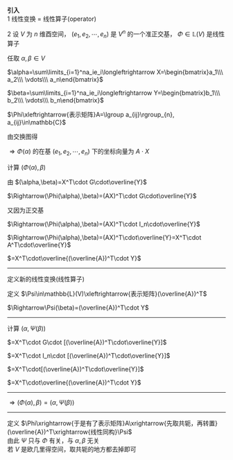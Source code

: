 **引入**  
1 线性变换 $=$ 线性算子(operator)  
  
2 设 $V$ 为 $n$ 维酉空间， $(e_1,e_2,\cdots,e_n)$ 是 $V^n$ 的一个准正交基， $\Phi\in\mathbb{L}(V)$ 是线性算子  
  
任取 $\alpha,\beta\in V$   
  
 $\alpha=\sum\limits_{i=1}^na_ie_i\longleftrightarrow X=\begin{bmatrix}a_1\\\ a_2\\\ \vdots\\\ a_n\end{bmatrix}$   
  
 $\beta=\sum\limits_{i=1}^na_ie_i\longleftrightarrow Y=\begin{bmatrix}b_1\\\ b_2\\\ \vdots\\\ b_n\end{bmatrix}$   
  
 $\Phi\xleftrightarrow{表示矩阵}A=\lgroup a_{ij}\rgroup_{n}, a_{ij}\in\mathbb{C}$   
  
由交换图得  
  
 $\Rightarrow\Phi(\alpha)$ 的在基 $(e_1,e_2,\cdots,e_n)$ 下的坐标向量为 $A\cdot X$   
  
计算 $(\Phi(\alpha),\beta)$   
  
由 $(\alpha,\beta)=X^T\cdot G\cdot\overline{Y}$   
  
 $\Rightarrow(\Phi(\alpha),\beta)=(AX)^T\cdot G\cdot\overline{Y}$   
  
又因为正交基  
  
 $\Rightarrow(\Phi(\alpha),\beta)=(AX)^T\cdot I_n\cdot\overline{Y}$   
  
 $\Rightarrow(\Phi(\alpha),\beta)=(AX)^T\cdot\overline{Y}=X^T\cdot A^T\cdot\overline{Y}$   
  
 $=X^T\cdot\overline{(\overline{A})^T\cdot Y}$   
  
---  
  
定义新的线性变换(线性算子)  
  
定义 $\Psi\in\mathbb{L}(V)\xleftrightarrow{表示矩阵}(\overline{A})^T$   
  
 $\Rightarrow\Psi(\beta)=(\overline{A})^T\cdot Y$   
  
---  
  
计算 $(\alpha,\Psi(\beta))$   
  
 $=X^T\cdot G\cdot [(\overline{A})^T\cdot\overline{Y}]$   
  
 $=X^T\cdot I_n\cdot [(\overline{A})^T\cdot\overline{Y}]$   
  
 $=X^T\cdot[(\overline{A})^T\cdot\overline{Y}]$   
  
 $=X^T\cdot\overline{(\overline{A})^T\cdot Y}$   
  
---  
  
 $\Rightarrow(\Phi(\alpha),\beta)=(\alpha,\Psi(\beta))$   
  
---  
  
定义 $\Phi\xrightarrow{于是有了表示矩阵}A\xrightarrow{先取共轭，再转置}(\overline{A})^T\xrightarrow{线性同构}\Psi$   
由此 $\Psi$ 只与 $\Phi$ 有关，与 $\alpha,\beta$ 无关  
若 $V$ 是欧几里得空间，取共轭的地方都去掉即可  
